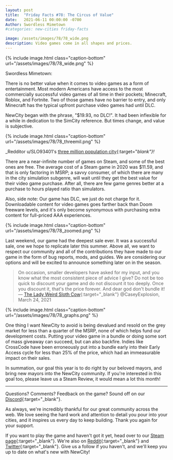 ```yaml
---
layout: post
title:  "Friday Facts #78: The Circus of Value"
date:   2021-06-11 00:00:00 -0700
Author: Swordless Mimetown
#categories: new-cities friday-facts

image: /assets/images/78/78_wide.png
description: Video games come in all shapes and prices.
---
```


{% include image.html class="caption-bottom"
  url="/assets/images/78/78_wide.png"
%}

Swordless Mimetown:

There is no better value when it comes to video games as a form of entertainment. Most modern Americans have access to the most commercially successful video games of all time in their pockets; Minecraft, Roblox, and Fortnite. Two of those games have no barrier to entry, and only Minecraft has the typical upfront purchase video games had until DLC. 

NewCity began with the phrase, "$19.93, no DLC!". It had been inflexible for a while in dedication to the SimCity reference. But times change, and value is subjective. 

{% include image.html class="caption-bottom"
  url="/assets/images/78/78_threemil.png"
%}

_Redditor u/SLO93401's [three million population city]{:target="_blank"}!_

There are a near-infinite number of games on Steam, and some of the best ones are free. The average cost of a Steam game in 2020 was $11.59, and that is only factoring in MSRP; a savvy consumer, of which there are many in the city simulation subgenre, will wait until they get the best value for their video game purchase. After all, there are few game genres better at a purchase to hours played ratio than simulators.

Also, side note: Our game has DLC, we just do not charge for it. Downloadable content for video games goes farther back than Doom freeware levels, and it's only become synonymous with purchasing extra content for full-priced AAA experiences. 

{% include image.html class="caption-bottom"
  url="/assets/images/78/78_zoomed.png"
%}

Last weekend, our game had the deepest sale ever. It was a successful sale, one we hope to replicate later this summer. Above all, we want to respect our community and all of the contributions they have made to our game in the form of bug reports, mods, and guides. We are considering our options and will be excited to announce something later on in the season.

> On occasion, smaller developers have asked for my input, and you know what the most consistent piece of advice I give? Do not be too quick to discount your game and do not discount it too deeply. Once you discount it, that's the price forever. And dear god don't bundle it! 
> — [The Lady Weird Sloth Cow]{:target="_blank"} @CaseyExplosion, March 24, 2021

{% include image.html class="caption-bottom"
  url="/assets/images/78/78_graphs.png"
%}

One thing I want NewCity to avoid is being devalued and resold on the grey market for less than a quarter of the MSRP, none of which helps fund our development costs. Putting your video game in a bundle or doing some sort of mass giveaway can succeed, but can also backfire. Indies like CrossCode have been erroneously put into a bundle early into their Early Access cycle for less than 25% of the price, which had an immeasurable impact on their sales. 

In summation, our goal this year is to do right by our beloved mayors, and bring new mayors into the NewCity community. If you're interested in this goal too, please leave us a Steam Review, it would mean a lot this month!

---

Questions? Comments? Feedback on the game? Sound off on our [Discord]{:target="_blank"}.

As always, we're incredibly thankful for our great community across the web. We love seeing the hard work and attention to detail you pour into your cities, and it inspires us every day to keep building. Thank you again for your support.

If you want to play the game and haven't got it yet, head over to our [Steam page]{:target="_blank"}. We're also on [Reddit]{:target="_blank"} and [Twitter]{:target="_blank"}. Give us a follow if you haven't, and we'll keep you up to date on what's new with NewCity!

[The Lady Weird Sloth Cow]: https://twitter.com/CaseyExplosion/status/1374600474293338113?ref_src=twsrc%5Etfw
[three million population city]: https://www.reddit.com/r/NewCity/comments/nvl4k8/gothams_streets_echo_at_3_million/
[Hearthstone]: https://playhearthstone.com/
[Discord]:  http://discord.gg/cz6t4J5
[Steam page]: https://store.steampowered.com/app/1067860/NewCity/
[Reddit]: https://www.reddit.com/r/NewCity
[Twitter]: https://twitter.com/lone_pine_games
